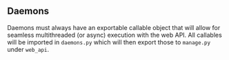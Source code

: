 ## Daemons

Daemons must always have an exportable callable object that will allow for seamless multithreaded (or async) execution with the web API. All callables will be imported in `daemons.py` which will then export those to `manage.py` under `web_api`.